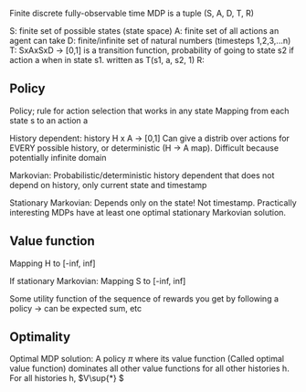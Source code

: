
Finite discrete fully-observable time MDP is a tuple (S, A, D, T, R)

S: finite set of possible states (state space)
A: finite set of all actions an agent can take
D: finite/infinite set of natural numbers (timesteps 1,2,3,...n)
T: SxAxSxD -> [0,1] is a transition function, probability of going to state s2 if action a when in state s1. written as T(s1, a, s2, 1)
R:

## Policy

Policy; rule for action selection that works in any state
Mapping from each state s to an action a

History dependent: history H x A -> [0,1] Can give a distrib over actions for EVERY possible history, or deterministic (H -> A map). Difficult because potentially infinite domain

Markovian: Probabilistic/deterministic history dependent that does not depend on history, only current state and timestamp

Stationary Markovian: Depends only on the state! Not timestamp. Practically interesting MDPs have at least one optimal stationary Markovian solution.

## Value function

Mapping H to [-inf, inf]

If stationary Markovian: Mapping S to [-inf, inf]

Some utility function of the sequence of rewards you get by following a policy -> can be expected sum, etc

## Optimality

Optimal MDP solution: A policy $\pi$ where its value function (Called optimal value function) dominates all other value functions for all other histories h. For all histories h, $V\sup{*} $